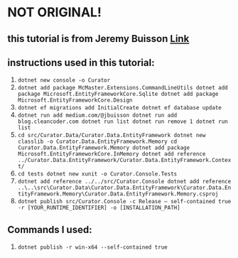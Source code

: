 # NOT ORIGINAL!

## this tutorial is from Jeremy Buisson [Link](https://itnext.io/net-core-is-sexy-real-world-part-1-command-line-application-953f48394c83)

## instructions used in this tutorial:
1.  `dotnet new console -o Curator`
1.  `dotnet add package McMaster.Extensions.CommandLineUtils
dotnet add package Microsoft.EntityFrameworkCore.Sqlite
dotnet add package Microsoft.EntityFrameworkCore.Design`
1. `dotnet ef migrations add InitialCreate
dotnet ef database update`
2. `dotnet run add medium.com/@jbuisson
dotnet run add blog.cleancoder.com
dotnet run list
dotnet run remove 1
dotnet run list`
3. `cd src/Curator.Data/Curator.Data.EntityFramework
dotnet new classlib -o Curator.Data.EntityFramework.Memory
cd Curator.Data.EntityFramework.Memory
dotnet add package Microsoft.EntityFrameworkCore.InMemory
dotnet add reference ../Curator.Data.EntityFramework/Curator.Data.EntityFramework.Context/`
4. `cd tests
dotnet new xunit -o Curator.Console.Tests`
2. `dotnet add reference ../../src/Curator.Console
dotnet add reference ..\..\src\Curator.Data\Curator.Data.EntityFramework\Curator.Data.EntityFramework.Memory\Curator.Data.EntityFramework.Memory.csproj`
3. `dotnet publish src/Curator.Console -c Release — self-contained true -r [YOUR_RUNTIME_IDENTIFIER] -o [INSTALLATION_PATH]`

## Commands I used:
1. `dotnet publish -r win-x64 --self-contained true`
